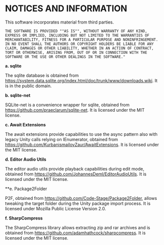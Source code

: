 # NOTICES AND INFORMATION

This software incorporates material from third parties. 

    THE SOFTWARE IS PROVIDED ""AS IS"", WITHOUT WARRANTY OF ANY KIND, EXPRESS OR IMPLIED, INCLUDING BUT NOT LIMITED TO THE WARRANTIES OF MERCHANTABILITY, FITNESS FOR A PARTICULAR PURPOSE AND NONINFRINGEMENT. IN NO EVENT SHALL THE AUTHORS OR COPYRIGHT HOLDERS BE LIABLE FOR ANY CLAIM, DAMAGES OR OTHER LIABILITY, WHETHER IN AN ACTION OF CONTRACT, TORT OR OTHERWISE, ARISING FROM, OUT OF OR IN CONNECTION WITH THE SOFTWARE OR THE USE OR OTHER DEALINGS IN THE SOFTWARE."

**a. sqlite**

The sqlite database is obtained from https://system.data.sqlite.org/index.html/doc/trunk/www/downloads.wiki. It is in the public domain.

**b. sqlite-net**

SQLite-net is a convenience wrapper for sqlite, obtained from https://github.com/praeclarum/sqlite-net. It is licensed under the MIT license.

**c. Await Extensions**

The await extensions provide capabilities to use the async pattern also with legacy Unity calls relying on IEnumerator, obtained from https://github.com/KurbanismailovZaur/AwaitExtensions. It is licensed under the MIT license.

**d. Editor Audio Utils**

The editor audio utils provide playback capabilities during edit mode, obtained from https://github.com/JohannesDeml/EditorAudioUtils. It is licensed under the MIT license.

**e. Package2Folder

P2F, obtained from https://github.com/Code-Stage/Package2Folder, allows tweaking the target folder during the Unity package import process. It is licensed under Mozilla Public License Version 2.0. 

**f. SharpCompress**

The SharpCompress library allows extracting zip and rar archives and is obtained from https://github.com/adamhathcock/sharpcompress. It is licensed under the MIT license.
